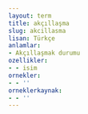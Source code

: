 ```yaml
---
layout: term
title: akçıllaşma
slug: akcillasma
lisan: Türkçe
anlamlar:
- Akçıllaşmak durumu
ozellikler:
- - isim
ornekler:
- - ''
orneklerkaynak:
- - ''
---
```

